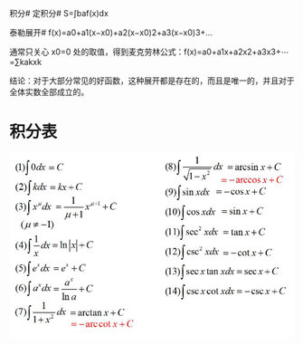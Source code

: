积分#
定积分#
S=∫baf(x)dx


泰勒展开#
f(x)=a0+a1(x−x0)+a2(x−x0)2+a3(x−x0)3+...

通常只关心 x0=0 处的取值，得到麦克劳林公式：f(x)=a0+a1x+a2x2+a3x3+⋯=∑kakxk

结论：对于大部分常见的好函数，这种展开都是存在的，而且是唯一的，并且对于全体实数全部成立的。

# 积分表
<img src="../img/jfb.png">
